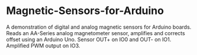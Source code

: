# Magnetic-Sensors-for-Arduino
A demonstration of digital and analog magnetic sensors for Arduino boards.
Reads an AA-Series analog magnetometer sensor, amplifies and corrects offset using an 
Arduino Uno. Sensor OUT+ on IO0 and OUT- on IO1. Amplified PWM output on IO3.
